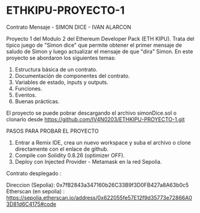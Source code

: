 # ETHKIPU-PROYECTO-1  
Contrato Mensaje - SIMON DICE - IVAN ALARCON 

Proyecto 1 del Modulo 2 del Ethereum Developer Pack (ETH KIPU).
Trata del tipico juego de "Simon dice" que permite obtener el primer mensaje de saludo de Simon y luego actualizar el mensaje de que "dira" Simon.
En este proyecto se abordaron los siguientes temas: 
1) Estructura básica de un contrato.
2) Documentación de componentes del contrato.
3) Variables de estado, inputs y outputs.
4) Funciones.
5) Eventos.
6) Buenas prácticas.

El proyecto se puede pobrar descargando el archivo simonDice.sol o clonarlo desde https://github.com/IV4N0203/ETHKIPU-PROYECTO-1.git

PASOS PARA PROBAR EL PROYECTO
1) Entrar a Remix IDE, crea un nuevo workspace y suba el archivo o clone directamente con el enlace de github.
2) Compile con Solidity 0.8.26 (optimizer OFF).
3) Deploy con Injected Provider - Metamask en la red Sepolia. 

Contrato desplegado :

Direccion (Sepolia): 0x7fB2843a347160b26C33B9f3D0FB427a8A63b0c5
Etherscan (en sepolia) : [https://sepolia.etherscan.io/address/0x622055fe57E12f9d35773e72866A03D81d6C4175#code
](https://sepolia.etherscan.io/address/0x7fB2843a347160b26C33B9f3D0FB427a8A63b0c5)
